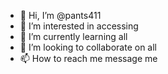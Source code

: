 - 👋 Hi, I’m @pants411
- 👀 I’m interested in accessing
- 🌱 I’m currently learning all
- 💞️ I’m looking to collaborate on all
- 📫 How to reach me message me

<!---
pants411/pants411 is a ✨ special ✨ repository because its `README.md` (this file) appears on your GitHub profile.
You can click the Preview link to take a look at your changes.
--->
